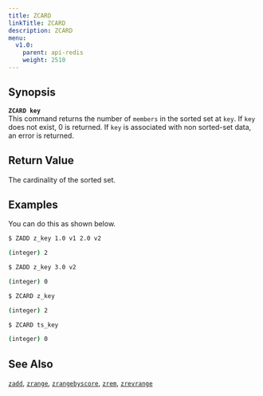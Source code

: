 ```yaml
---
title: ZCARD
linkTitle: ZCARD
description: ZCARD
menu:
  v1.0:
    parent: api-redis
    weight: 2510
---
```


## Synopsis
<b>`ZCARD key`</b><br>
This command returns the number of `members` in the sorted set at `key`. If `key` does not exist, 0 is returned.
If `key` is associated with non sorted-set data, an error is returned.

## Return Value

The cardinality of the sorted set.

## Examples

You can do this as shown below.

```sh
$ ZADD z_key 1.0 v1 2.0 v2
```

```sh
(integer) 2
```

```sh
$ ZADD z_key 3.0 v2
```

```sh
(integer) 0
```

```sh
$ ZCARD z_key
```

```sh
(integer) 2
```

```sh
$ ZCARD ts_key
```

```sh
(integer) 0
```
## See Also
[`zadd`](../zadd/), [`zrange`](../zrange/), [`zrangebyscore`](../zrangebyscore/), [`zrem`](../zrem/), [`zrevrange`](../zrevrange)
